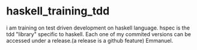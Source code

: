 # haskell_training_tdd

i am training on test driven development on haskell language.
hspec is the tdd "library" specific to haskell.
Each one of my commited versions can be accessed under a release.(a release is a github feature)
Emmanuel.
